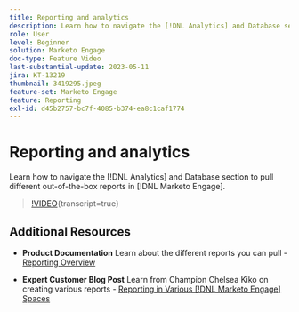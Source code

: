 ```yaml
---
title: Reporting and analytics
description: Learn how to navigate the [!DNL Analytics] and Database section to pull different out-of-the-box reports in [!DNL Marketo Engage].
role: User
level: Beginner
solution: Marketo Engage
doc-type: Feature Video
last-substantial-update: 2023-05-11
jira: KT-13219
thumbnail: 3419295.jpeg
feature-set: Marketo Engage
feature: Reporting
exl-id: d45b2757-bc7f-4085-b374-ea8c1caf1774
---
```

# Reporting and analytics

Learn how to navigate the [!DNL Analytics] and Database section to pull different out-of-the-box reports in [!DNL Marketo Engage].

>[!VIDEO](https://video.tv.adobe.com/v/3419295/?learn=on){transcript=true}

## Additional Resources

* **Product Documentation**
    Learn about the different reports you can pull - [Reporting Overview](https://experienceleague.adobe.com/docs/marketo/using/product-docs/reporting/reporting-overview.html?lang=en&sdid=M7K4SLTS&mv=email&mv2=instreml)

* **Expert Customer Blog Post** 
    Learn from Champion Chelsea Kiko on creating various reports - [Reporting in Various [!DNL Marketo Engage] Spaces](https://nation.marketo.com/t5/product-blogs/how-marketo-champion-chelsea-kiko-reports-in-various-marketo/ba-p/242627)
